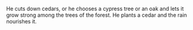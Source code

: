 He cuts down cedars, or he chooses a cypress tree or an oak and lets it grow strong among the trees of the forest. He plants a cedar and the rain nourishes it.
